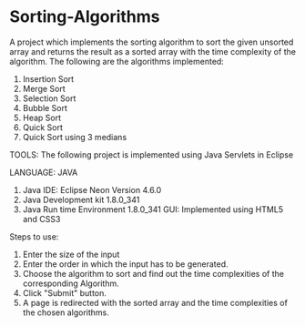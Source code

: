 # Sorting-Algorithms

A project which implements the sorting algorithm to sort the given unsorted array and returns the result as a
sorted array with the time complexity of the algorithm. The following are the algorithms implemented:
1. Insertion Sort
2. Merge Sort
3. Selection Sort
4. Bubble Sort
5. Heap Sort
6. Quick Sort
7. Quick Sort using 3 medians

TOOLS:
The following project is implemented using Java Servlets in Eclipse

LANGUAGE: JAVA
 1. Java IDE: Eclipse Neon Version 4.6.0
 2. Java Development kit 1.8.0_341
 3. Java Run time Environment 1.8.0_341
GUI: Implemented using HTML5 and CSS3

Steps to use:
1. Enter the size of the input
2. Enter the order in which the input has to be generated.
3. Choose the algorithm to sort and find out the time complexities of the corresponding Algorithm.
4. Click "Submit" button.
5. A page is redirected with the sorted array and the time complexities of the chosen algorithms.

